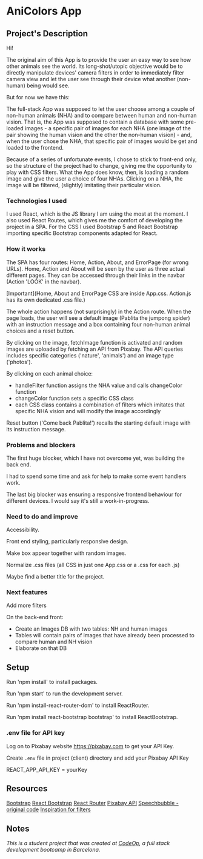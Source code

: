 # AniColors App

## Project's Description

Hi!

The original aim of this App is to provide the user an easy way to see how other animals see the world.
Its long-shot/utopic objective would be to directly manipulate devices' camera filters in order to immediately filter camera view and let the user see through their device what another (non-human) being would see.

But for now we have this:

The full-stack App was supposed to let the user choose among a couple of non-human animals (NHA) and to compare between human and non-human vision. That is, the App was supposed to contain a database with some pre-loaded images - a specific pair of images for each NHA (one image of the pair showing the human vision and the other the non-human vision) - and, when the user chose the NHA, that specific pair of images would be get and loaded to the frontend.

Because of a series of unfortunate events, I chose to stick to front-end only, so the structure of the project had to change, giving me the opportunity to play with CSS filters. What the App does know, then, is loading a random image and give the user a choice of four NHAs. Clicking on a NHA, the image will be filtered, (slightly) imitating their particular vision.

### Technologies I used

I used React, which is the JS library I am using the most at the moment.
I also used React Routes, which gives me the comfort of developing the project in a SPA.
For the CSS I used Bootstrap 5 and React Bootstrap importing specific Bootstrap components adapted for React.

### How it works

The SPA has four routes: Home, Action, About, and ErrorPage (for wrong URLs).
Home, Action and About will be seen by the user as three actual different pages. They can be accessed through their links in the navbar (Action 'LOOK' in the navbar).

[Important](Home, About and ErrorPage CSS are inside App.css. Action.js has its own dedicated .css file.)

The whole action happens (not surprisingly) in the Action route.
When the page loads, the user will see a default image (Pablita the jumpong spider) with an instruction message and a box containing four non-human animal choices and a reset button.

By clicking on the image, fetchImage function is activated and random images are uploaded by fetching an API from Pixabay. The API queries includes specific categories ('nature', 'animals') and an image type ('photos').

By clicking on each animal choice:

- handleFilter function assigns the NHA value and calls changeColor function
- changeColor function sets a specific CSS class
- each CSS class contains a combination of filters which imitates that specific NHA vision and will modify the image accordingly

Reset button ('Come back Pablita!') recalls the starting default image with its instruction message.

### Problems and blockers

The first huge blocker, which I have not overcome yet, was building the back end.

I had to spend some time and ask for help to make some event handlers work.

The last big blocker was ensuring a responsive frontend behaviour for different devices. I would say it's still a work-in-progress.

### Need to do and improve

Accessibility.

Front end styling, particularly responsive design.

Make box appear together with random images.

Normalize .css files (all CSS in just one App.css or a .css for each .js)

Maybe find a better title for the project.

### Next features

Add more filters

On the back-end front:

- Create an Images DB with two tables: NH and human images
- Tables will contain pairs of images that have already been processed to compare human and NH vision
- Elaborate on that DB

## Setup

Run 'npm install' to install packages.

Run 'npm start' to run the development server.

Run 'npm install-react-router-dom' to install ReactRouter.

Run 'npm install react-bootstrap bootstrap' to install ReactBootstrap.

### .env file for API key

Log on to Pixabay website <https://pixabay.com> to get your API Key.

Create `.env` file in project (client) directory and add your Pixabay API Key

REACT_APP_API_KEY = yourKey

## Resources

[Bootstrap](https://getbootstrap.com/docs/5.3/getting-started/introduction/)
[React Bootstrap](https://react-bootstrap.netlify.app/)
[React Router](https://reactrouter.com/en/main)
[Pixabay API](https://pixabay.com/service/about/api/)
[Speechbubble - original code](https://codingislove.com/css-speech-bubbles/)
[Inspiration for filters](https://linuxhint.com/change-color-image-blue-css/)

## Notes

_This is a student project that was created at [CodeOp](http://CodeOp.tech), a full stack development bootcamp in Barcelona._
